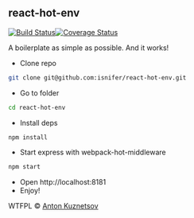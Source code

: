 ## react-hot-env

[![Build Status](https://travis-ci.org/isnifer/react-hot-env.svg?branch=master)](https://travis-ci.org/isnifer/react-hot-env)[![Coverage Status](https://coveralls.io/repos/github/isnifer/react-hot-env/badge.svg?branch=master)](https://coveralls.io/github/isnifer/react-hot-env?branch=master)

A boilerplate as simple as possible. And it works!

* Clone repo

```sh
git clone git@github.com:isnifer/react-hot-env.git
```

* Go to folder

```sh
cd react-hot-env
```

* Install deps

```sh
npm install
```

* Start express with webpack-hot-middleware

```sh
npm start
```

* Open http://localhost:8181
* Enjoy!




WTFPL © [Anton Kuznetsov](http://github.com/isnifer)


